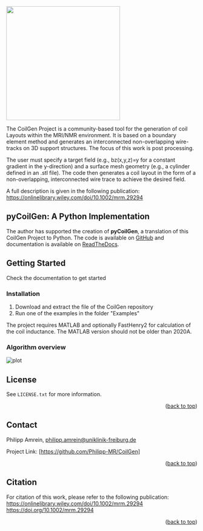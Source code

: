 <div id="top"></div>


 <img src="./Documentation/CoilGen_Image.png" width="300">

<!-- ABOUT THE PROJECT -->

The CoilGen Project is a community-based tool for the generation of coil Layouts within the MRI/NMR environment. It is based on a boundary element method and generates an interconnected non-overlapping wire-tracks on 3D support structures. The focus of this work is post processing.

The user must specify a target field (e.g., bz(x,y,z)=y for a constant gradient in the y-direction) and a surface mesh geometry (e.g., a cylinder defined in an .stl file). The code then generates a coil layout in the form of a non-overlapping, interconnected wire trace to achieve the desired field.

A full description is given in the following publication: https://onlinelibrary.wiley.com/doi/10.1002/mrm.29294

## pyCoilGen: A Python Implementation
The author has supported the creation of **pyCoilGen**, a translation of this CoilGen Project to Python. The code is available on [GitHub](https://github.com/kev-m/pyCoilGen) and
documentation is available on [ReadTheDocs](https://pycoilgen.readthedocs.io/).

<!-- GETTING STARTED -->
## Getting Started

Check the documentation to get started



### Installation

1. Download and extract the file of the CoilGen repository
2. Run one of the examples in the folder "Examples"

The project requires MATLAB and optionally FastHenry2 for calculation of the coil inductance.  The MATLAB version should not be older than 2020A.


### Algorithm overview

![plot](./Documentation/flow_chart_algorithm_revised.png)






<!-- LICENSE -->
## License

 See `LICENSE.txt` for more information.

<p align="right">(<a href="#top">back to top</a>)</p>



<!-- CONTACT -->
## Contact

Philipp Amrein, philipp.amrein@uniklinik-freiburg.de

Project Link: [https://github.com/Philipp-MR/CoilGen]

<p align="right">(<a href="#top">back to top</a>)</p>


## Citation

For citation of this work, please refer to the following publication:
https://onlinelibrary.wiley.com/doi/10.1002/mrm.29294
https://doi.org/10.1002/mrm.29294

<p align="right">(<a href="#top">back to top</a>)</p>
